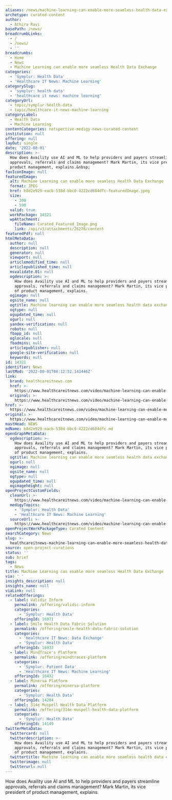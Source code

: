 ```yaml
---
aliases: /news/machine-learning-can-enable-more-seamless-health-data-exchange
archetype: curated-content
author:
  - Athira Ravi
basePath: /news/
breadcrumbLinks:
  - /
  - /news/
  - ''
breadcrumbs:
  - Home
  - News
  - Machine Learning can enable more seamless Health Data Exchange
categories:
  - 'Symplur: Health Data'
  - 'Healthcare IT News: Machine Learning'
categorySlug:
  - 'symplur: health data'
  - 'healthcare it news: machine learning'
categoryUrl:
  - topic/symplur-health-data
  - topic/healthcare-it-news-machine-learning
categoryLabel:
  - Health Data
  - Machine Learning
contentCategories: netspective-medigy-news-curated-content
institution: null
offering: null
layOut: single
date: '2022-08-01'
description: >-
  How does Availity use AI and ML to help providers and payers streamline
  approvals, referrals and claims management? Mark Martin, its vice president of
  product management, explains.&nbsp;
favIconImage: null
featuredImage:
  alt: Machine Learning can enable more seamless Health Data Exchange
  format: JPEG
  href: b8d2e929-eacb-538d-bbc0-4222cd684dfc-featuredImage.jpeg
  size:
    - 300
    - 590
  valid: true
  workPackage: 14321
  wpAttachment:
    fileName: Curated_Featured_Image.png
    link: /api/v3/attachments/26278/content
featuredPdf: null
htmlMetaData:
  author: null
  description: null
  generator: null
  viewport: null
  articlemodified_time: null
  articlepublished_time: null
  msvalidate.01: null
  ogdescription: >-
    How does Availity use AI and ML to help providers and payers streamline
    approvals, referrals and claims management? Mark Martin, its vice president
    of product management, explains.
  ogimage: null
  ogsite_name: null
  ogtitle: Machine learning can enable more seamless health data exchange
  ogtype: null
  ogupdated_time: null
  ogurl: null
  yandex-verification: null
  robots: null
  fbapp_id: null
  oglocale: null
  fbadmins: null
  articlepublisher: null
  google-site-verification: null
  keywords: null
id: 14321
identifier: News
lastMod: '2022-08-01T08:12:52.143446Z'
link:
  brand: healthcareitnews.com
  href: >-
    https://www.healthcareitnews.com/video/machine-learning-can-enable-more-seamless-health-data-exchange
  original: >-
    https://www.healthcareitnews.com/video/machine-learning-can-enable-more-seamless-health-data-exchange
href: >-
  https://www.healthcareitnews.com/video/machine-learning-can-enable-more-seamless-health-data-exchange
original: >-
  https://www.healthcareitnews.com/video/machine-learning-can-enable-more-seamless-health-data-exchange
mastHead: NEWS
mdName: b8d2e929-eacb-538d-bbc0-4222cd684dfc.md
openGraphMetaData:
  ogdescription: >-
    How does Availity use AI and ML to help providers and payers streamline
    approvals, referrals and claims management? Mark Martin, its vice president
    of product management, explains.
  ogtitle: Machine learning can enable more seamless health data exchange
  ogurl: null
  ogimage: null
  ogsite_name: null
  ogtype: null
  ogupdated_time: null
  ogimageheight: null
openProjectCustomFields:
  cleanUrl: >-
    https://www.healthcareitnews.com/video/machine-learning-can-enable-more-seamless-health-data-exchange
  medigyTopics:
    - 'Symplur: Health Data'
    - 'Healthcare IT News: Machine Learning'
  sourceUrl: >-
    https://www.healthcareitnews.com/video/machine-learning-can-enable-more-seamless-health-data-exchange
openProjectWorkPackageType: Curated Content
searchCategory: News
slug: >-
  healthcareitnews-machine-learning-can-enable-more-seamless-health-data-exchange
source: open-project-curations
status: ''
sub: brief
tags:
  - News
title: Machine Learning can enable more seamless Health Data Exchange
via: ' '
insights_description: null
insights_name: null
viaLink: null
relatedOfferings:
  - label: Validic Inform
    permalink: /offering/validic-inform
    categories:
      - 'Symplur: Health Data'
    offeringId: 16971
  - label: Smile Health Data Fabric Solution
    permalink: /offering/smile-health-data-fabric-solution
    categories:
      - 'Healthcare IT News: Data Exchange'
      - 'Symplur: Health Data'
    offeringId: 16933
  - label: MindTrace's Platform
    permalink: /offering/mindtraces-platform
    categories:
      - 'Symplur: Patient Data'
      - 'Healthcare IT News: Machine Learning'
    offeringId: 16432
  - label: Minerva Platform
    permalink: /offering/minerva-platform
    categories:
      - 'Symplur: Health Data'
    offeringId: 14284
  - label: 314e Muspell Health Data Platform
    permalink: /offering/314e-muspell-health-data-platform
    categories:
      - 'Symplur: Health Data'
    offeringId: 14149
twitterMetaData:
  twittercard: null
  twitterdescription: >-
    How does Availity use AI and ML to help providers and payers streamline
    approvals, referrals and claims management? Mark Martin, its vice president
    of product management, explains.
  twittertitle: Machine learning can enable more seamless health data exchange
  twitterimage: null
  twitterurl: null
---
```

<p>How does Availity use AI and ML to help providers and payers streamline approvals, referrals and claims management? Mark Martin, its vice president of product management, explains.</p><p><br>&nbsp;</p>